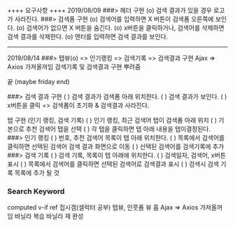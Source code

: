 ++++ 요구사항 ++++
2019/08/09
###> 헤더 구현
(o) 검색 결과가 있을 경우 로고가 사라진다.
###> 검색폼 구현
(o) 검색어를 입력하면 X 버튼이 검색폼 오른쪽에 보인다.
(o) 검색어가 없으면 X 버튼을 숨긴다.
(o) x버튼을 클릭하거나, 검색어를 삭제하면 검색 결과를 삭제한다.
(o) 엔터를 입력하면 검색 결과를 보인다.

-----
2019/08/14
###> 탭뷰(o) => 인기랭킹 => 검색기록 => 검색결과 구현
Ajax => Axios 가져올꺼임
검색기록 및 검색결과 구현 뿌려줌

끝 (maybe friday end)


###> 검색 결과 구현
( ) 검색 결과가 검색폼 아래 위치한다.
( ) 검색 결과가 보인다.
( ) x버튼을 클릭 => 검색폼이 초기화 & 검색결과 사라진다.

탭 구현 (인기 랭킹, 검색 기록)
( ) 인기 랭킹, 최근 검색어 탭이 검색폼 아래 위치
( ) 기본으로 추천 검색어 탭을 선택
( ) 각 탭을 클릭하면 탭 아래 내용을 탭이결정된다.
###> 인기 랭킹
( ) 번호, 추천 검색어 목록이 탭 아래 위치한다.
( ) 목록에서 검색어를 클릭하면 선택된 검색어 검색 결과 화면으로 이동
( ) 선택된 검색어를 검색기록에 추가
###> 검색 기록
( ) 검색 기록, 목록이 탭 아래에 위치한다.
( ) 검색일자, 검색어, x버튼 표시
( ) 목록에서 검색어를 클릭하면 선택된 검색어로 검색결과 표시
( ) 검색시 검색 기록 목록에 추가 될 것


### Search Keyword
computed
v-if
ref
접시겜(셀럭터 공부)
탭뷰, 인풋폼 뷰
홈
Ajax => Axios 가져올꺼임
바닐라 복습
바닐라 재 완성